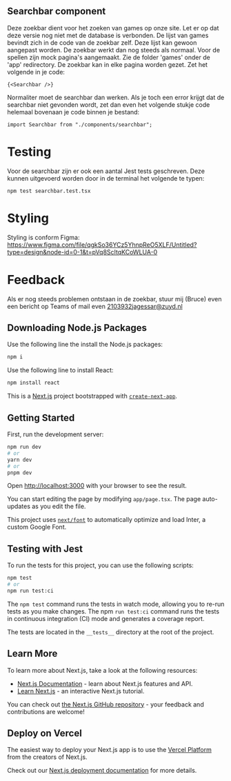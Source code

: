 ## Searchbar component
Deze zoekbar dient voor het zoeken van games op onze site. Let er op dat deze versie nog niet met de database is verbonden. De lijst van games bevindt zich in de code van de zoekbar zelf. Deze lijst kan gewoon aangepast worden. De zoekbar werkt dan nog steeds als normaal. Voor de spellen zijn mock pagina's aangemaakt. Zie de folder 'games' onder de 'app' redirectory. De zoekbar kan in elke pagina worden gezet. Zet het volgende in je code:

```
{<Searchbar />}
```

Normaliter moet de searchbar dan werken. Als je toch een error krijgt dat de searchbar niet gevonden wordt, zet dan even het volgende stukje code helemaal bovenaan je code binnen je bestand:

```
import Searchbar from "./components/searchbar";
```

# Testing
Voor de searchbar zijn er ook een aantal Jest tests geschreven. Deze kunnen uitgevoerd worden door in de terminal het volgende te typen:

```
npm test searchbar.test.tsx
```

# Styling
Styling is conform Figma: https://www.figma.com/file/qgkSo36YCz5YhnpReO5XLF/Untitled?type=design&node-id=0-1&t=pVq8ScItqKCoWLUA-0

# Feedback
Als er nog steeds problemen ontstaan in de zoekbar, stuur mij (Bruce) even een bericht op Teams of mail even 2103932jagessar@zuyd.nl

## Downloading Node.js Packages

Use the following line the install the Node.js packages:

```bash
npm i
```

Use the following line to install React:
```bash
npm install react
```

This is a [Next.js](https://nextjs.org/) project bootstrapped with [`create-next-app`](https://github.com/vercel/next.js/tree/canary/packages/create-next-app).

## Getting Started

First, run the development server:

```bash
npm run dev
# or
yarn dev
# or
pnpm dev
```

Open [http://localhost:3000](http://localhost:3000) with your browser to see the result.

You can start editing the page by modifying `app/page.tsx`. The page auto-updates as you edit the file.

This project uses [`next/font`](https://nextjs.org/docs/basic-features/font-optimization) to automatically optimize and load Inter, a custom Google Font.

## Testing with Jest

To run the tests for this project, you can use the following scripts:

```bash
npm test
# or
npm run test:ci
```

The `npm test` command runs the tests in watch mode, allowing you to re-run tests as you make changes. The npm `run test:ci` command runs the tests in continuous integration (CI) mode and generates a coverage report.

The tests are located in the `__tests__` directory at the root of the project.

## Learn More

To learn more about Next.js, take a look at the following resources:

- [Next.js Documentation](https://nextjs.org/docs) - learn about Next.js features and API.
- [Learn Next.js](https://nextjs.org/learn) - an interactive Next.js tutorial.

You can check out [the Next.js GitHub repository](https://github.com/vercel/next.js/) - your feedback and contributions are welcome!

## Deploy on Vercel

The easiest way to deploy your Next.js app is to use the [Vercel Platform](https://vercel.com/new?utm_medium=default-template&filter=next.js&utm_source=create-next-app&utm_campaign=create-next-app-readme) from the creators of Next.js.

Check out our [Next.js deployment documentation](https://nextjs.org/docs/deployment) for more details.






